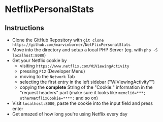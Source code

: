 # NetflixPersonalStats

## Instructions
* Clone the GitHub Repository with `git clone https://github.com/marvinborner/NetFlixPersonalStats`
* Move into the directory and setup a local PHP Server (eg. with `php -S localhost:8080`)
* Get your Netflix cookie by 
    * visiting `https://www.netflix.com/WiViewingActivity`
    * pressing `F12` (Developer Menu)
    * moving to the `Network` Tab
    * selecting the first entry in the left sidebar ("WiViewingActivity"")
    * copying the **complete** String of the "Cookie:" information in the "request headers" part
    (make sure it looks like `memclid=***; otherNetflixCookie=****:` and so on)
* Visit `localhost:8080`, paste the cookie into the input field and press enter
* Get amazed of how long you're using Netflix every day
